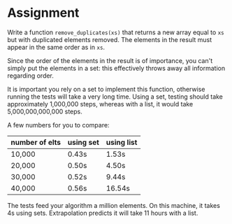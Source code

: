 # Assignment

Write a function `remove_duplicates(xs)` that returns a new array equal to `xs` but with duplicated
elements removed. The elements in the result must appear in the same order as in `xs`.

Since the order of the elements in the result is of importance, you can't simply put
the elements in a set: this effectively throws away all information regarding order.

It is important you rely on a set to implement this function,
otherwise running the tests will take a very long time.
Using a set, testing should take approximately 1,000,000 steps,
whereas with a list, it would take 5,000,000,000,000 steps.

A few numbers for you to compare:

number of elts | using set | using list
-------------- |-----------|-----------
10,000         | 0.43s     | 1.53s
20,000         | 0.50s     | 4.50s
30,000         | 0.52s     | 9.44s
40,000         | 0.56s     | 16.54s

The tests feed your algorithm a million elements. On this machine, it takes 4s using sets.
Extrapolation predicts it will take 11 hours with a list.
